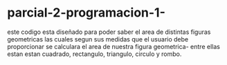 # parcial-2-programacion-1-
este codigo esta diseñado para poder saber el area de distintas figuras geometricas las cuales segun sus medidas que el usuario debe proporcionar se calculara el area de nuestra figura geometrica- entre ellas estan estan cuadrado, rectangulo, triangulo, circulo y rombo.
